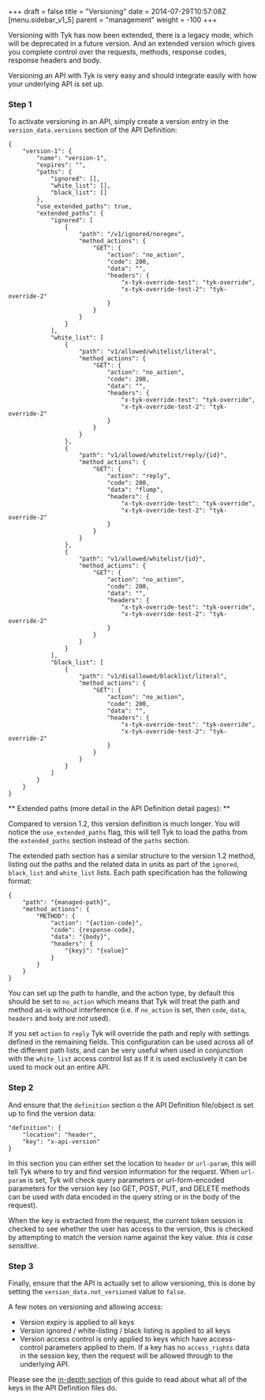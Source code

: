 +++
draft = false
title = "Versioning"
date = 2014-07-29T10:57:08Z
[menu.sidebar_v1_5]
    parent = "management"
    weight = -100
+++


Versioning with Tyk has now been extended, there is a legacy mode, which will be deprecated in a future version. And an extended 
version which gives you complete control over the requests, methods, response codes, response headers and body. 

Versioning an API with Tyk is very easy and should integrate easily with how your underlying API is set up. 

### Step 1

To activate versioning in an API, simply create a version entry in the `version_data.versions` section of the API Definition:

	{
        "version-1": {
            "name": "version-1",
            "expires": "",
            "paths": {
                "ignored": [],
                "white_list": [],
                "black_list": []
            },
            "use_extended_paths": true,
            "extended_paths": {
                "ignored": [
                    {
                        "path": "/v1/ignored/noregex",
                        "method_actions": {
                            "GET": {
                                "action": "no_action",
                                "code": 200,
                                "data": "",
                                "headers": {
                                    "x-tyk-override-test": "tyk-override",
                                    "x-tyk-override-test-2": "tyk-override-2"
                                }
                            }
                        }
                    }
                ],
                "white_list": [
                    {
                        "path": "v1/allowed/whitelist/literal",
                        "method_actions": {
                            "GET": {
                                "action": "no_action",
                                "code": 200,
                                "data": "",
                                "headers": {
                                    "x-tyk-override-test": "tyk-override",
                                    "x-tyk-override-test-2": "tyk-override-2"
                                }
                            }
                        }
                    },
                    {
                        "path": "v1/allowed/whitelist/reply/{id}",
                        "method_actions": {
                            "GET": {
                                "action": "reply",
                                "code": 200,
                                "data": "flump",
                                "headers": {
                                    "x-tyk-override-test": "tyk-override",
                                    "x-tyk-override-test-2": "tyk-override-2"
                                }
                            }
                        }
                    },
                    {
                        "path": "v1/allowed/whitelist/{id}",
                        "method_actions": {
                            "GET": {
                                "action": "no_action",
                                "code": 200,
                                "data": "",
                                "headers": {
                                    "x-tyk-override-test": "tyk-override",
                                    "x-tyk-override-test-2": "tyk-override-2"
                                }
                            }
                        }
                    }
                ],
                "black_list": [
                    {
                        "path": "v1/disallowed/blacklist/literal",
                        "method_actions": {
                            "GET": {
                                "action": "no_action",
                                "code": 200,
                                "data": "",
                                "headers": {
                                    "x-tyk-override-test": "tyk-override",
                                    "x-tyk-override-test-2": "tyk-override-2"
                                }
                            }
                        }
                    }
                ]
            }
        }
    }

** Extended paths (more detail in the API Definition detail pages): **

Compared to version 1.2, this version definition is much longer. You will notice the `use_extended_paths` flag, this will
tell Tyk to load the paths from the `extended_paths` section instead of the `paths` section.

The extended path section has a similar structure to the version 1.2 method, listing out the paths and the related data in units as
part of the `ignored`, `black_list` and `white_list` lists. Each path specification has the following format:

    {
        "path": "{managed-path}",
        "method_actions": {
            "METHOD": {
                "action": "{action-code}",
                "code": {response-code},
                "data": "{body}",
                "headers": {
                    "{key}": "{value}"
                }
            }
        }
    }
    
You can set up the path to handle, and the action type, by default this should be set to `no_action` which means that Tyk will 
treat the path and method as-is without interference (i.e. if `no_action` is set, then `code`, `data`, `headers` and `body` are *not* used).

If you set `action` to `reply` Tyk will override the path and reply with settings defined in the remaining fields. This configuration can be 
used across all of the different path lists, and can be very useful when used in conjunction with the `white_list` access control list as
If it is used exclusively it can be used to mock out an entire API.
	
### Step 2

And ensure that the `definition` section o the API Definition file/object is set up to find the version data:

    "definition": {
        "location": "header",
        "key": "x-api-version"
    }

In this section you can either set the location to `header` or `url-param`, this will tell Tyk where to try and find version information for the request. When
`url-param` is set, Tyk will check query parameters or url-form-encoded parameters for the version key (so GET, POST, PUT, and DELETE methods can be used 
with data encoded in the query string or in the body of the request).

When the key is extracted from the request, the current token session is checked to see whether the user has access to the version, this is checked by attempting to 
match the version name against the key value. *this is case sensitive*.

### Step 3

Finally, ensure that the API is actually set to allow versioning, this is done by setting the `version_data.not_versioned` value to `false`.

A few notes on versioning and allowing access:

- Version expiry is applied to all keys
- Version ignored / white-listing / black listing is applied to all keys
- Version access control is only applied to keys which have access-control parameters applied to them. If a key has no `access_rights` data in the session key, then the request will be allowed through to the underlying API.

Please see the [in-depth section](/v1.3/api-management/api-definition-detail/) of this guide to read about what all of the keys in the API Definition files do.